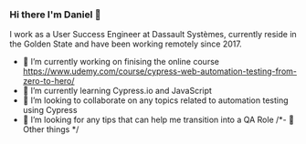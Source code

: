 ### Hi there I'm Daniel 👋
  
  I work as a User Success Engineer at Dassault Systèmes, currently reside in the Golden State and have been working remotely since 2017. 
- 🔭 I’m currently working on finising the online course https://www.udemy.com/course/cypress-web-automation-testing-from-zero-to-hero/
- 🌱 I’m currently learning Cypress.io and JavaScript
- 👯 I’m looking to collaborate on any topics related to automation testing using Cypress
- 🤔 I’m looking for any tips that can help me transition into a QA Role
/*- :muscle: Other things */
